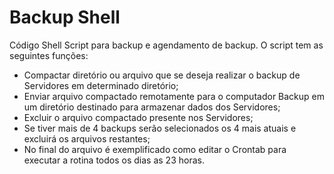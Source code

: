 # Backup Shell
Código Shell Script para backup e agendamento de backup. O script tem as seguintes funções:
- Compactar diretório ou arquivo que se deseja realizar o backup de Servidores em determinado diretório;
- Enviar arquivo compactado remotamente para o computador Backup em um diretório destinado para armazenar dados dos Servidores;
- Excluir o arquivo compactado presente nos Servidores;
- Se tiver mais de 4 backups serão selecionados os 4 mais atuais e excluirá os arquivos restantes;
- No final do arquivo é exemplificado como editar o Crontab para executar a rotina todos os dias as 23 horas.
